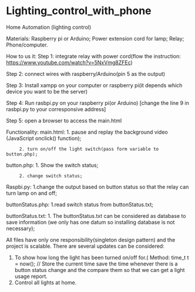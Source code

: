 # Lighting_control_with_phone


Home Automation (lighting control)

Materials: Raspberry pi or Arduino;
	    Power extension cord for lamp;
	    Relay;
	    Phone/computer.



How to us it:
Step 1: integrate relay with power cord(flow the instruction: https://www.youtube.com/watch?v=5NxVmg8ZFEc)

Step 2: connect wires with raspberry/Arduino(pin 5 as the output)

Step 3: Install xampp on your computer or raspberry pi(it depends which device you want 
to be the server)

Step 4: Run rasbpi.py on your raspberry pi(or Arduino) [change the line 9 in rasbpi.py to your corresponsive address]

Step 5: open a browser to access the main.html


Functionality:
 main.html: 1. pause and replay the background video (JavaScript onclick() function);

	     2. turn on/off the light switch(pass form variable to button.php);

button.php: 1. Show the switch status;

	     2. change switch status;

Raspbi.py: 1.change the output based on button status so that the relay can turn lamp	on and off;

buttonStatus.php: 1.read switch status from buttonStatus.txt;

buttonStatus.txt: 1. The buttonStatus.txt can be considered as database to save 	information (we only has one datum so installing database is not necessary);


All files have only one responsibility(singleton design pattern) and the project is scalable. There are several updates can be considered:
1. To show how long the light has been turned on/off for.(
Method: time_t t = now(); // Store the current time
save the time whenever there is a button status change and the compare them so that we can get a light usage report.
2. Control all lights at home.
	    

